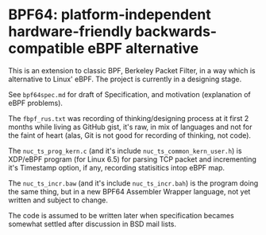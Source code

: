 # BPF64: platform-independent hardware-friendly backwards-compatible eBPF alternative

This is an extension to classic BPF, Berkeley Packet Filter, in a way which is alternative to Linux' eBPF. The project is currently in a designing stage.

See `bpf64spec.md` for draft of Specification, and motivation (explanation of eBPF problems).

The `fbpf_rus.txt` was recording of thinking/designing process at it first 2 months while living as GitHub gist, it's raw, in mix of languages and not for the faint of heart (alas, Git is not good for recording of thinking, not code).

The `nuc_ts_prog_kern.c` (and it's include `nuc_ts_common_kern_user.h`) is XDP/eBPF program (for Linux 6.5) for parsing TCP packet and incrementing it's Timestamp option, if any, recording statisitics intop eBPF map.

The `nuc_ts_incr.baw` (and it's include `nuc_ts_incr.bah`) is the program doing the same thing, but in a new BPF64 Assembler Wrapper language, not yet written and subject to change.

The code is assumed to be written later when specification becames somewhat settled after discussion in BSD mail lists.
